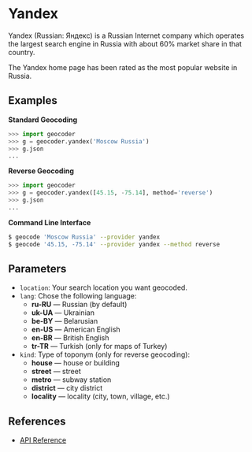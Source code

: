 # Yandex

Yandex (Russian: Яндекс) is a Russian Internet company
which operates the largest search engine in Russia with
about 60% market share in that country.

The Yandex home page has been rated as the most popular website in Russia.

## Examples

**Standard Geocoding**

```python
>>> import geocoder
>>> g = geocoder.yandex('Moscow Russia')
>>> g.json
...
```

**Reverse Geocoding**

```python
>>> import geocoder
>>> g = geocoder.yandex([45.15, -75.14], method='reverse')
>>> g.json
...
```

**Command Line Interface**

```bash
$ geocode 'Moscow Russia' --provider yandex
$ geocode '45.15, -75.14' --provider yandex --method reverse
```

## Parameters

* `location`: Your search location you want geocoded.
* `lang`: Chose the following language:
  - **ru-RU** — Russian (by default)
  - **uk-UA** — Ukrainian
  - **be-BY** — Belarusian
  - **en-US** — American English
  - **en-BR** — British English
  - **tr-TR** — Turkish (only for maps of Turkey)
* `kind`: Type of toponym (only for reverse geocoding):
  - **house** — house or building
  - **street** — street
  - **metro** — subway station
  - **district** — city district
  - **locality** — locality (city, town, village, etc.)

## References

- [API Reference](http://api.yandex.com/maps/doc/geocoder/desc/concepts/input_params.xml)
